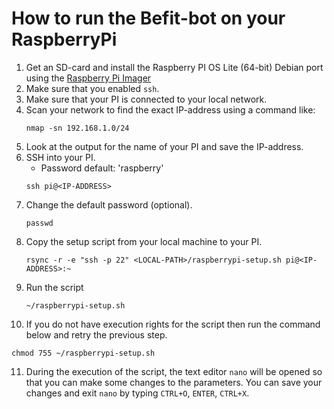 # How to run the Befit-bot on your RaspberryPi

1. Get an SD-card and install the Raspberry PI OS Lite (64-bit) Debian port using the [Raspberry Pi Imager](https://www.raspberrypi.com/software/)
2. Make sure that you enabled `ssh`.
3. Make sure that your PI is connected to your local network.
4. Scan your network to find the exact IP-address using a command like:
   ```shell
   nmap -sn 192.168.1.0/24
   ```
5. Look at the output for the name of your PI and save the IP-address.
6. SSH into your PI.
   * Password default: 'raspberry'
   ```shell
   ssh pi@<IP-ADDRESS>
   ```
7. Change the default password (optional). 
   ```shell
   passwd
   ```
8. Copy the setup script from your local machine to your PI.
   ```shell
   rsync -r -e "ssh -p 22" <LOCAL-PATH>/raspberrypi-setup.sh pi@<IP-ADDRESS>:~
   ```
9. Run the script
   ```shell
   ~/raspberrypi-setup.sh
   ```
10. If you do not have execution rights for the script then run the command below and retry the previous step.
   ```shell
   chmod 755 ~/raspberrypi-setup.sh
   ```
11. During the execution of the script, the text editor `nano` will be opened so that you can make some changes to the parameters. You can save your changes and exit `nano` by typing `CTRL+O`, `ENTER`, `CTRL+X`.
